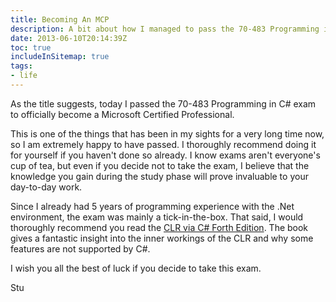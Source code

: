 ```yaml
---
title: Becoming An MCP
description: A bit about how I managed to pass the 70-483 Programming in C# exam to officially become a Microsoft Certified Professional.
date: 2013-06-10T20:14:39Z
toc: true
includeInSitemap: true
tags:
- life
---
```


As the title suggests, today I passed the 70-483 Programming in C# exam to officially become a Microsoft Certified Professional.
<!--more-->

This is one of the things that has been in my sights for a very long time now, so I am extremely happy to have passed. I thoroughly recommend doing it for yourself if you haven't done so already. I know exams aren't everyone's cup of tea, but even if you decide not to take the exam, I believe that the knowledge you gain during the study phase will prove invaluable to your day-to-day work.

Since I already had 5 years of programming experience with the .Net environment, the exam was mainly a tick-in-the-box. That said, I would thoroughly recommend you read the [CLR via C# Forth Edition](http://www.amazon.co.uk/CLR-via-Developer-Reference-ebook/dp/B00AA36R4U/ref=tmm_kin_title_0/277-8084778-0056569). The book gives a fantastic insight into the inner workings of the CLR and why some features are not supported by C#.

I wish you all the best of luck if you decide to take this exam.

Stu
